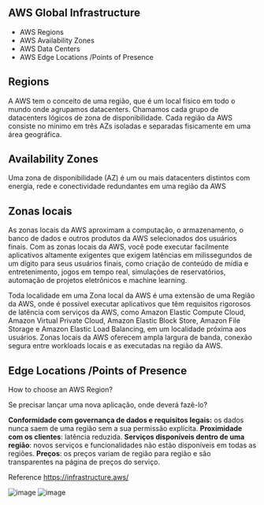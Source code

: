




## AWS Global Infrastructure 

- AWS Regions
- AWS Availability Zones 
- AWS Data Centers 
- AWS Edge Locations /Points of Presence

## Regions
A AWS tem o conceito de uma região, que é um local físico em todo o mundo onde agrupamos datacenters. Chamamos cada grupo de datacenters lógicos de zona de disponibilidade. Cada região da AWS consiste no mínimo em três AZs isoladas e separadas fisicamente em uma área geográfica.

## Availability Zones  
Uma zona de disponibilidade (AZ) é um ou mais datacenters distintos com energia, rede e conectividade redundantes em uma região da AWS

## Zonas locais
As zonas locais da AWS aproximam a computação, o armazenamento, o banco de dados e outros produtos da AWS selecionados dos usuários finais. Com as zonas locais da AWS, você pode executar facilmente aplicativos altamente exigentes que exigem latências em milissegundos de um dígito para seus usuários finais, como criação de conteúdo de mídia e entretenimento, jogos em tempo real, simulações de reservatórios, automação de projetos eletrônicos e machine learning.

Toda localidade em uma Zona local da AWS é uma extensão de uma Região da AWS, onde é possível executar aplicativos que têm requisitos rigorosos de latência com serviços da AWS, como Amazon Elastic Compute Cloud, Amazon Virtual Private Cloud, Amazon Elastic Block Store, Amazon File Storage e Amazon Elastic Load Balancing, em um localidade próxima aos usuários. Zonas locais da AWS oferecem ampla largura de banda, conexão segura entre workloads locais e as executadas na região da AWS.

## Edge Locations /Points of Presence

How to choose an AWS Region?

Se precisar lançar uma nova aplicação, onde deverá fazê-lo?

**Conformidade com governança de dados e requisitos legais:** os dados nunca saem de uma região sem a sua permissão explícita.
**Proximidade com os clientes**: latência reduzida.
**Serviços disponíveis dentro de uma região**: novos serviços e funcionalidades não estão disponíveis em todas as regiões.
**Preços**: os preços variam de região para região e são transparentes na página de preços do serviço.



Reference https://infrastructure.aws/

![image](https://github.com/daviamarall/aws/assets/40430859/67f665ba-8f56-4200-917f-c3c0d5ed111d)
![image](https://github.com/daviamarall/aws/assets/40430859/51472aaf-584e-42d6-af36-c8ce934283fa)
